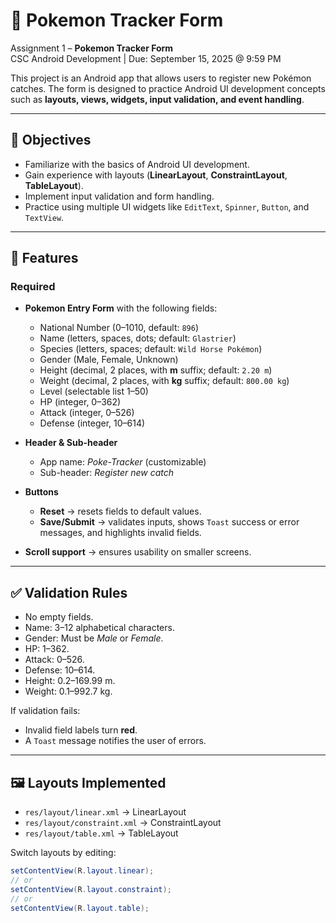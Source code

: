 # 📱 Pokemon Tracker Form

Assignment 1 – **Pokemon Tracker Form**  
CSC Android Development | Due: September 15, 2025 @ 9:59 PM  

This project is an Android app that allows users to register new Pokémon catches. The form is designed to practice Android UI development concepts such as **layouts, views, widgets, input validation, and event handling**.

---

## 🎯 Objectives
- Familiarize with the basics of Android UI development.  
- Gain experience with layouts (**LinearLayout**, **ConstraintLayout**, **TableLayout**).  
- Implement input validation and form handling.  
- Practice using multiple UI widgets like `EditText`, `Spinner`, `Button`, and `TextView`.

---

## 📝 Features

### Required
- **Pokemon Entry Form** with the following fields:
  - National Number (0–1010, default: `896`)
  - Name (letters, spaces, dots; default: `Glastrier`)
  - Species (letters, spaces; default: `Wild Horse Pokémon`)
  - Gender (Male, Female, Unknown)
  - Height (decimal, 2 places, with **m** suffix; default: `2.20 m`)
  - Weight (decimal, 2 places, with **kg** suffix; default: `800.00 kg`)
  - Level (selectable list 1–50)
  - HP (integer, 0–362)
  - Attack (integer, 0–526)
  - Defense (integer, 10–614)

- **Header & Sub-header**
  - App name: *Poke-Tracker* (customizable)
  - Sub-header: *Register new catch*

- **Buttons**
  - **Reset** → resets fields to default values.  
  - **Save/Submit** → validates inputs, shows `Toast` success or error messages, and highlights invalid fields.

- **Scroll support** → ensures usability on smaller screens.

---

## ✅ Validation Rules
- No empty fields.  
- Name: 3–12 alphabetical characters.  
- Gender: Must be *Male* or *Female*.  
- HP: 1–362.  
- Attack: 0–526.  
- Defense: 10–614.  
- Height: 0.2–169.99 m.  
- Weight: 0.1–992.7 kg.  

If validation fails:
- Invalid field labels turn **red**.  
- A `Toast` message notifies the user of errors.

---

## 🖼️ Layouts Implemented
- `res/layout/linear.xml` → LinearLayout  
- `res/layout/constraint.xml` → ConstraintLayout  
- `res/layout/table.xml` → TableLayout  

Switch layouts by editing:
```java
setContentView(R.layout.linear);
// or
setContentView(R.layout.constraint);
// or
setContentView(R.layout.table);
